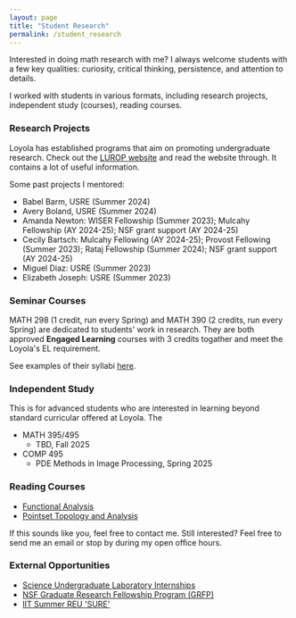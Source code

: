 ```yaml
---
layout: page
title: "Student Research"
permalink: /student_research
---
```


Interested in doing math research with me? I always welcome students with a few key qualities: curiosity, critical thinking, persistence, and attention to details. 

I worked with students in various formats, including research projects, independent study (courses), reading courses.

### Research Projects
Loyola has established programs that aim on promoting undergraduate research. Check out the [LUROP website](https://www.luc.edu/celts/programs/undergraduateresearch/) and read the website through. It contains a lot of useful information.

Some past projects I mentored:

<!---#### 2023 - 2024--->
<!---
- [Babel Barm](https://github.com/xiangwanmath/luc_USRE/blob/main/B.Barm_USRE_2024.ipynb): Summer. 2024 ([talk slides](https://github.com/xiangwanmath/luc_USRE/blob/main/B.Babel_slides_USRE_2024.pdf))
- [Avery Boland](https://github.com/averyb197/Real-USRE): Summer. 2024  
--->
- Babel Barm, USRE (Summer 2024)
- Avery Boland, USRE (Summer 2024)
- Amanda Newton: WISER Fellowship (Summer 2023); Mulcahy Fellowship (AY 2024-25); NSF grant support (AY 2024-25)
- Cecily Bartsch: Mulcahy Fellowing (AY 2024-25); Provost Fellowing (Summer 2023); Rataj Fellowship (Summer 2024); NSF grant support (AY 2024-25)
- Miguel Diaz: USRE (Summer 2023)
- Elizabeth Joseph: USRE (Summer 2023)

<!---
  <details>
  <summary>Details</summary>
  The topic is Finite Difference Method.
  </details>
---> 

### Seminar Courses
MATH 298 (1 credit, run every Spring) and MATH 390 (2 credits, run every Spring) are dedicated to students' work in research. They are both approved **Engaged Learning** courses with 3 credits togather and meet the Loyola's EL requirement.

See examples of their syllabi [here](https://loyolauniversitychicago-my.sharepoint.com/:f:/g/personal/xwan1_luc_edu/EmLEoqdNFG5GoQP56-2v0sgB_UWlK9cDdbK2Jr9BELW6GA).

### Independent Study
This is for advanced students who are interested in learning beyond standard curricular offered at Loyola. The 
- MATH 395/495
  - TBD, Fall 2025
- COMP 495
  - PDE Methods in Image Processing, Spring 2025

### Reading Courses
- [Functional Analysis](https://www.overleaf.com/read/dtdrczdwrbnt#79c706)
- [Pointset Topology and Analysis](https://www.overleaf.com/read/thmjyvvtcffc#7268f6)

If this sounds like you, feel free to contact me. 
Still interested? Feel free to send me an email or stop by during my open office hours.  





### External Opportunities
- [Science Undergraduate Laboratory Internships](https://science.osti.gov/wdts/suli)
- [NSF Graduate Research Fellowship Program (GRFP)](https://new.nsf.gov/funding/opportunities/nsf-graduate-research-fellowship-program-grfp)
- [IIT Summer REU 'SURE'](https://www.iit.edu/computing/research/student-research/SURE)
